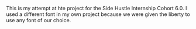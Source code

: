 This is my attempt at hte project for the Side Hustle Internship Cohort 6.0. 
I used a different font in my own project because we were given the liberty to use any font of our choice.
